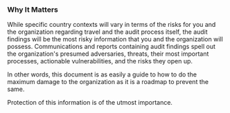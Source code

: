 ### Why It Matters

While specific country contexts will vary in terms of the risks for you and the organization regarding travel and the audit process itself, the audit findings will be the most risky information that you and the organization will possess.  Communications and reports containing audit findings
spell out the organization's presumed adversaries, threats, their most important processes, actionable vulnerabilities, and the risks they open up.

In other words, this document is as easily a guide to how to do the maximum damage to the organization as it is a roadmap to prevent the same.

Protection of this information is of the utmost importance.
